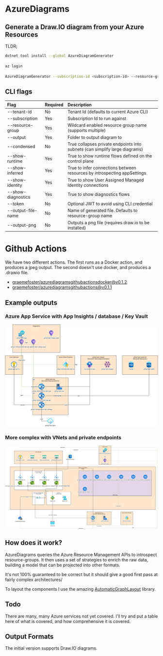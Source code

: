 # AzureDiagrams

## Generate a Draw.IO diagram from your Azure Resources

TLDR;

```bash
dotnet tool install --global AzureDiagramGenerator

az login

AzureDiagramGenerator --subscription-id <subscription-id> --resource-group <resource-group> --resource-group <resource-group> --showRuntime --output c:/temp/
```

## CLI flags

| Flag                 | Required  | Description                                                                  |
|:---------------------|:----------|:-----------------------------------------------------------------------------|
| --tenant-id          | No        | Tenant Id (defaults to current Azure CLI)                                    |
| --subscription       | Yes       | Subscription Id to run against                                               |
| --resource-group     | Yes       | Wildcard enabled resource group name (supports multiple)                     |
| --output             | Yes       | Folder to output diagram to                                                  |
| --condensed          | No        | True collapses private endpoints into subnets (can simplify large diagrams)  |
| --show-runtime       | Yes       | True to show runtime flows defined on the control plane                      |
| --show-inferred      | Yes       | True to infer connections between resources by introspecting appSettings     |
| --show-identity      | Yes       | True to show User Assigned Managed Identity connections                      |
| --show-diagnostics   | Yes       | True to show diagnostics flows                                               |
| --token              | No        | Optional JWT to avoid using CLI credential                                   |
| --output-file-name   | No        | Name of generated file. Defaults to resource-group name                      |
| --output-png         | No        | Outputs a png file (requires draw.io to be installed)                        |

# Github Actions

We have two different actions. The first runs as a Docker action, and produces a jpeg output. The second doesn't use docker, and produces a .drawio file.

 - [graemefoster/azurediagramsgithubactionsdocker@v0.1.2](https://github.com/marketplace/actions/azurediagramsgithubactionsdocker)
 - [graemefoster/azurediagramsgithubactions@v0.1.1](https://github.com/marketplace/actions/azurediagramsgithubactions)



## Example outputs
### Azure App Service with App Insights / database / Key Vault
![AzureSimple](./assets/grfsq2-platform-test-rg.drawio.png)

### More complex with VNets and private endpoints
![AzureSimple](./assets/more-complex.drawio.png)

## How does it work?
AzureDiagrams queries the Azure Resource Management APIs to introspect resource-groups. It then uses a set of strategies to enrich the raw data, building a model that can be projected into other formats.

It's not 100% guaranteed to be correct but it should give a good first pass at fairly complex architectures/

To layout the components I use the amazing [AutomaticGraphLayout](https://github.com/microsoft/automatic-graph-layout) library.

## Todo
There are many, many Azure services not yet covered. I'll try and put a table here of what is covered, and how comprehensive it is covered.

## Output Formats
The initial version supports Draw.IO diagrams. 


